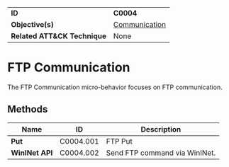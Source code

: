 |||
|---|---|
|**ID**|**C0004**|
|**Objective(s)**|[Communication](../communication)|
|**Related ATT&CK Technique**|None|


FTP Communication
=================
The FTP Communication micro-behavior focuses on FTP communication. 

Methods
-------
|Name|ID|Description|
|---|---|---|
|**Put**|C0004.001|FTP Put|
|**WinINet API**|C0004.002|Send FTP command via WinINet.|
